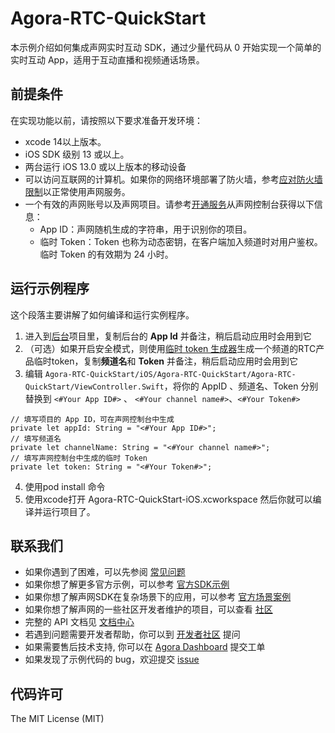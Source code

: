 # Agora-RTC-QuickStart

本示例介绍如何集成声网实时互动 SDK，通过少量代码从 0 开始实现一个简单的实时互动 App，适用于互动直播和视频通话场景。

## 前提条件

在实现功能以前，请按照以下要求准备开发环境：

- xcode 14以上版本。
- iOS SDK 级别 13 或以上。
- 两台运行 iOS 13.0 或以上版本的移动设备
- 可以访问互联网的计算机。如果你的网络环境部署了防火墙，参考[应对防火墙限制](https://doc.shengwang.cn/doc/rtc/android/basic-features/firewall)以正常使用声网服务。
- 一个有效的声网账号以及声网项目。请参考[开通服务](https://doc.shengwang.cn/doc/rtc/android/get-started/enable-service)从声网控制台获得以下信息：
  - App ID：声网随机生成的字符串，用于识别你的项目。
  - 临时 Token：Token 也称为动态密钥，在客户端加入频道时对用户鉴权。临时 Token 的有效期为 24 小时。

## 运行示例程序

这个段落主要讲解了如何编译和运行实例程序。

1. 进入到[后台](https://console.shengwang.cn/)项目里，复制后台的 **App Id** 并备注，稍后启动应用时会用到它
2. （可选）如果开启安全模式，则使用[临时 token 生成器](https://docportal.shengwang.cn/cn/Agora%20Platform/get_appid_token?platform=All%20Platforms#%E8%8E%B7%E5%8F%96%E4%B8%B4%E6%97%B6-token)生成一个频道的RTC产品临时token，复制**频道名**和 **Token** 并备注，稍后启动应用时会用到它
3. 编辑 `Agora-RTC-QuickStart/iOS/Agora-RTC-QuickStart/Agora-RTC-QuickStart/ViewController.Swift`，将你的 AppID 、频道名、Token 分别替换到 `<#Your App ID#>` 、 `<#Your channel name#>`、`<#Your Token#>`

```
// 填写项目的 App ID，可在声网控制台中生成
private let appId: String = "<#Your App ID#>";
// 填写频道名
private let channelName: String = "<#Your channel name#>";
// 填写声网控制台中生成的临时 Token
private let token: String = "<#Your Token#>";
```
4. 使用pod install 命令
5. 使用xcode打开 Agora-RTC-QuickStart-iOS.xcworkspace
然后你就可以编译并运行项目了。

## 联系我们

- 如果你遇到了困难，可以先参阅 [常见问题](https://docportal.shengwang.cn/cn/Real-time-Messaging/faq)
- 如果你想了解更多官方示例，可以参考 [官方SDK示例](https://github.com/AgoraIO)
- 如果你想了解声网SDK在复杂场景下的应用，可以参考 [官方场景案例](https://github.com/AgoraIO-usecase)
- 如果你想了解声网的一些社区开发者维护的项目，可以查看 [社区](https://github.com/AgoraIO-Community)
- 完整的 API 文档见 [文档中心](https://docportal.shengwang.cn/cn)
- 若遇到问题需要开发者帮助，你可以到 [开发者社区](https://rtcdeveloper.com/) 提问
- 如果需要售后技术支持, 你可以在 [Agora Dashboard](https://dashboard.agora.io) 提交工单
- 如果发现了示例代码的 bug，欢迎提交 [issue](https://github.com/AgoraIO-Community/Agora-RTC-QuickStart/issues)

## 代码许可

The MIT License (MIT)
